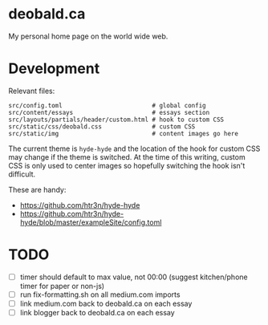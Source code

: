# deobald.ca

My personal home page on the world wide web.

# Development

Relevant files:

```
src/config.toml                         # global config
src/content/essays                      # essays section
src/layouts/partials/header/custom.html # hook to custom CSS
src/static/css/deobald.css              # custom CSS
src/static/img                          # content images go here
```

The current theme is `hyde-hyde` and the location of the hook for custom CSS may change if the theme is switched. At the time of this writing, custom CSS is only used to center images so hopefully switching the hook isn't difficult.

These are handy:

- https://github.com/htr3n/hyde-hyde
- https://github.com/htr3n/hyde-hyde/blob/master/exampleSite/config.toml

# TODO

- [ ] timer should default to max value, not 00:00 (suggest kitchen/phone timer for paper or non-js)
- [ ] run fix-formatting.sh on all medium.com imports
- [ ] link medium.com back to deobald.ca on each essay
- [ ] link blogger back to deobald.ca on each essay
